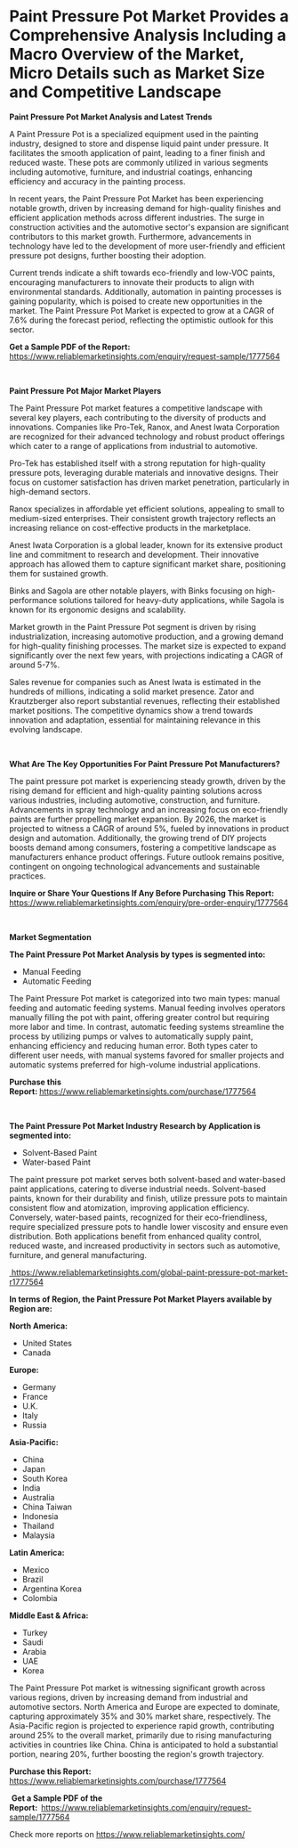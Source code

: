 <p><h1>Paint Pressure Pot Market Provides a Comprehensive Analysis Including a Macro Overview of the Market, Micro Details such as Market Size and Competitive Landscape</h1></p><p><strong>Paint Pressure Pot Market Analysis and Latest Trends</strong></p>
<p><p>A Paint Pressure Pot is a specialized equipment used in the painting industry, designed to store and dispense liquid paint under pressure. It facilitates the smooth application of paint, leading to a finer finish and reduced waste. These pots are commonly utilized in various segments including automotive, furniture, and industrial coatings, enhancing efficiency and accuracy in the painting process.</p><p>In recent years, the Paint Pressure Pot Market has been experiencing notable growth, driven by increasing demand for high-quality finishes and efficient application methods across different industries. The surge in construction activities and the automotive sector's expansion are significant contributors to this market growth. Furthermore, advancements in technology have led to the development of more user-friendly and efficient pressure pot designs, further boosting their adoption.</p><p>Current trends indicate a shift towards eco-friendly and low-VOC paints, encouraging manufacturers to innovate their products to align with environmental standards. Additionally, automation in painting processes is gaining popularity, which is poised to create new opportunities in the market. The Paint Pressure Pot Market is expected to grow at a CAGR of 7.6% during the forecast period, reflecting the optimistic outlook for this sector.</p></p>
<p><strong>Get a Sample PDF of the Report:&nbsp;</strong> <a href="https://www.reliablemarketinsights.com/enquiry/request-sample/1777564?utm_campaign=2217&utm_medium=2&utm_source=Github&utm_content=ia&utm_term=18022025&utm_id=paint-pressure-pot">https://www.reliablemarketinsights.com/enquiry/request-sample/1777564</a></p>
<p>&nbsp;</p>
<p><strong>Paint Pressure Pot Major Market Players</strong></p>
<p><p>The Paint Pressure Pot market features a competitive landscape with several key players, each contributing to the diversity of products and innovations. Companies like Pro-Tek, Ranox, and Anest Iwata Corporation are recognized for their advanced technology and robust product offerings which cater to a range of applications from industrial to automotive.</p><p>Pro-Tek has established itself with a strong reputation for high-quality pressure pots, leveraging durable materials and innovative designs. Their focus on customer satisfaction has driven market penetration, particularly in high-demand sectors.</p><p>Ranox specializes in affordable yet efficient solutions, appealing to small to medium-sized enterprises. Their consistent growth trajectory reflects an increasing reliance on cost-effective products in the marketplace.</p><p>Anest Iwata Corporation is a global leader, known for its extensive product line and commitment to research and development. Their innovative approach has allowed them to capture significant market share, positioning them for sustained growth.</p><p>Binks and Sagola are other notable players, with Binks focusing on high-performance solutions tailored for heavy-duty applications, while Sagola is known for its ergonomic designs and scalability. </p><p>Market growth in the Paint Pressure Pot segment is driven by rising industrialization, increasing automotive production, and a growing demand for high-quality finishing processes. The market size is expected to expand significantly over the next few years, with projections indicating a CAGR of around 5-7%.</p><p>Sales revenue for companies such as Anest Iwata is estimated in the hundreds of millions, indicating a solid market presence. Zator and Krautzberger also report substantial revenues, reflecting their established market positions. The competitive dynamics show a trend towards innovation and adaptation, essential for maintaining relevance in this evolving landscape.</p></p>
<p>&nbsp;</p>
<p><strong>What Are The Key Opportunities For Paint Pressure Pot Manufacturers?</strong></p>
<p><p>The paint pressure pot market is experiencing steady growth, driven by the rising demand for efficient and high-quality painting solutions across various industries, including automotive, construction, and furniture. Advancements in spray technology and an increasing focus on eco-friendly paints are further propelling market expansion. By 2026, the market is projected to witness a CAGR of around 5%, fueled by innovations in product design and automation. Additionally, the growing trend of DIY projects boosts demand among consumers, fostering a competitive landscape as manufacturers enhance product offerings. Future outlook remains positive, contingent on ongoing technological advancements and sustainable practices.</p></p>
<p><strong>Inquire or Share Your Questions If Any Before Purchasing This Report:</strong> <a href="https://www.reliablemarketinsights.com/enquiry/pre-order-enquiry/1777564?utm_campaign=2217&utm_medium=2&utm_source=Github&utm_content=ia&utm_term=18022025&utm_id=paint-pressure-pot">https://www.reliablemarketinsights.com/enquiry/pre-order-enquiry/1777564</a></p>
<p>&nbsp;</p>
<p><strong>Market Segmentation</strong></p>
<p><strong>The Paint Pressure Pot Market Analysis by types is segmented into:</strong></p>
<p><ul><li>Manual Feeding</li><li>Automatic Feeding</li></ul></p>
<p><p>The Paint Pressure Pot market is categorized into two main types: manual feeding and automatic feeding systems. Manual feeding involves operators manually filling the pot with paint, offering greater control but requiring more labor and time. In contrast, automatic feeding systems streamline the process by utilizing pumps or valves to automatically supply paint, enhancing efficiency and reducing human error. Both types cater to different user needs, with manual systems favored for smaller projects and automatic systems preferred for high-volume industrial applications.</p></p>
<p><strong>Purchase this Report:&nbsp;</strong><a href="https://www.reliablemarketinsights.com/purchase/1777564?utm_campaign=2217&utm_medium=2&utm_source=Github&utm_content=ia&utm_term=18022025&utm_id=paint-pressure-pot">https://www.reliablemarketinsights.com/purchase/1777564</a></p>
<p>&nbsp;</p>
<p><strong>The Paint Pressure Pot Market Industry Research by Application is segmented into:</strong></p>
<p><ul><li>Solvent-Based Paint</li><li>Water-based Paint</li></ul></p>
<p><p>The paint pressure pot market serves both solvent-based and water-based paint applications, catering to diverse industrial needs. Solvent-based paints, known for their durability and finish, utilize pressure pots to maintain consistent flow and atomization, improving application efficiency. Conversely, water-based paints, recognized for their eco-friendliness, require specialized pressure pots to handle lower viscosity and ensure even distribution. Both applications benefit from enhanced quality control, reduced waste, and increased productivity in sectors such as automotive, furniture, and general manufacturing.</p></p>
<p><a href="https://www.reliablemarketinsights.com/global-paint-pressure-pot-market-r1777564?utm_campaign=2217&utm_medium=2&utm_source=Github&utm_content=ia&utm_term=18022025&utm_id=paint-pressure-pot">&nbsp;https://www.reliablemarketinsights.com/global-paint-pressure-pot-market-r1777564</a></p>
<p><strong>In terms of Region, the Paint Pressure Pot Market Players available by Region are:</strong></p>
<p>
    <p> <strong> North America: </strong>
        <ul>
            <li>United States</li>
            <li>Canada</li>
        </ul>
        </p> 
    <p> <strong> Europe: </strong>
        <ul>
            <li>Germany</li>
            <li>France</li>
            <li>U.K.</li>
            <li>Italy</li>
            <li>Russia</li>
        </ul>
        </p> 
    <p> <strong> Asia-Pacific: </strong>
        <ul>
            <li>China</li>
            <li>Japan</li>
            <li>South Korea</li>
            <li>India</li>
            <li>Australia</li>
            <li>China Taiwan</li>
            <li>Indonesia</li>
            <li>Thailand</li>
            <li>Malaysia</li>
        </ul>
        </p> 
    <p> <strong> Latin America: </strong>
        <ul>
            <li>Mexico</li>
            <li>Brazil</li>
            <li>Argentina Korea</li>
            <li>Colombia</li>
        </ul>
        </p> 
    <p> <strong> Middle East & Africa: </strong>
        <ul>
            <li>Turkey</li>
            <li>Saudi</li>
            <li>Arabia</li>
            <li>UAE</li>
            <li>Korea</li>
        </ul>
    </p>
    </p>
<p><p>The Paint Pressure Pot market is witnessing significant growth across various regions, driven by increasing demand from industrial and automotive sectors. North America and Europe are expected to dominate, capturing approximately 35% and 30% market share, respectively. The Asia-Pacific region is projected to experience rapid growth, contributing around 25% to the overall market, primarily due to rising manufacturing activities in countries like China. China is anticipated to hold a substantial portion, nearing 20%, further boosting the region's growth trajectory.</p></p>
<p><strong>Purchase this Report: </strong><a href="https://www.reliablemarketinsights.com/purchase/1777564?utm_campaign=2217&utm_medium=2&utm_source=Github&utm_content=ia&utm_term=18022025&utm_id=paint-pressure-pot">https://www.reliablemarketinsights.com/purchase/1777564</a></p>
<p>&nbsp;<strong>Get a Sample PDF of the Report:&nbsp;&nbsp;</strong><a href="https://www.reliablemarketinsights.com/enquiry/request-sample/1777564?utm_campaign=2217&utm_medium=2&utm_source=Github&utm_content=ia&utm_term=18022025&utm_id=paint-pressure-pot">https://www.reliablemarketinsights.com/enquiry/request-sample/1777564</a></p>
<p><strong></strong></p>
<p>Check more reports on <a href="https://www.reliablemarketinsights.com/?utm_campaign=2217&utm_medium=2&utm_source=Github&utm_content=ia&utm_term=18022025&utm_id=paint-pressure-pot">https://www.reliablemarketinsights.com/</a></p>